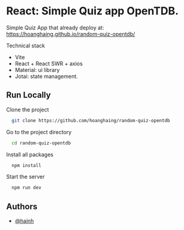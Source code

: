 
# React: Simple Quiz app OpenTDB.

Simple Quiz App that already deploy at:
https://hoanghaing.github.io/random-quiz-opentdb/

Technical stack
- Vite
- React + React SWR + axios  
- Material: ui library
- Jotai: state management.



## Run Locally

Clone the project

```bash
  git clone https://github.com/hoanghaing/random-quiz-opentdb
```

Go to the project directory

```bash
  cd random-quiz-opentdb
```
Install all packages
```bash
  npm install
```

Start the server

```bash
  npm run dev
```


## Authors

- [@hainh](https://www.linkedin.com/in/hainhptit/)


